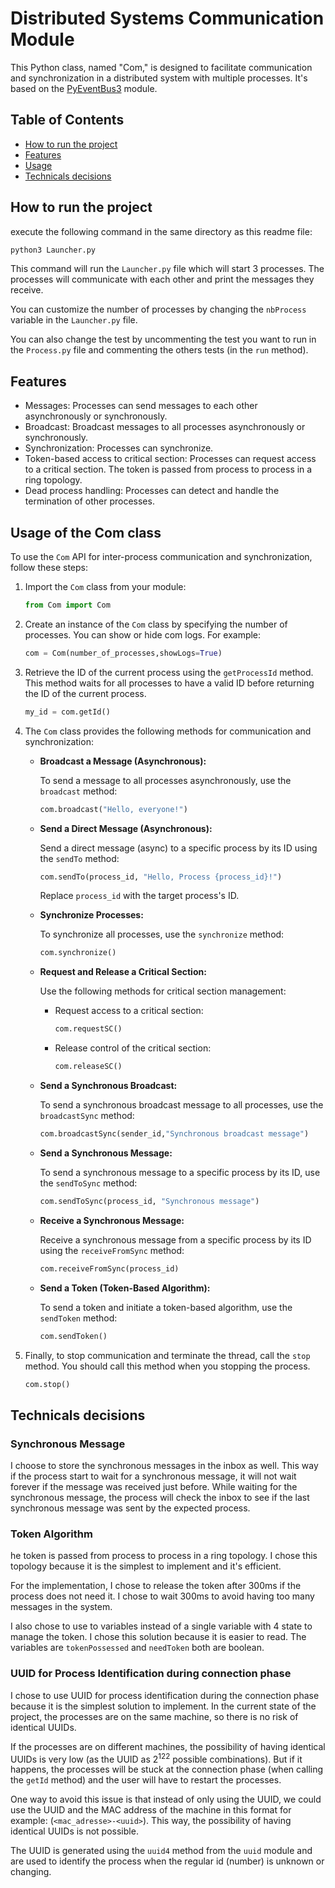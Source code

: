 # Distributed Systems Communication Module

This Python class, named "Com," is designed to facilitate communication and synchronization in a distributed system with multiple processes. It's based on the [PyEventBus3](https://pypi.org/project/PyEventBus3/) module.

## Table of Contents

- [How to run the project](#how-to-run-the-project)
- [Features](#features)
- [Usage](#usage)
- [Technicals decisions](#technicals-decisions)

## How to run the project

execute the following command in the same directory as this readme file:

```bash
python3 Launcher.py
```

This command will run the `Launcher.py` file which will start 3 processes. The processes will communicate with each other and print the messages they receive.

You can customize the number of processes by changing the `nbProcess` variable in the `Launcher.py` file.

You can also change the test by uncommenting the test you want to run in the `Process.py` file and commenting the others tests (in the `run` method).

## Features

- Messages: Processes can send messages to each other asynchronously or synchronously.
- Broadcast: Broadcast messages to all processes asynchronously or synchronously.
- Synchronization: Processes can synchronize.
- Token-based access to critical section: Processes can request access to a critical section. The token is passed from process to process in a ring topology.
- Dead process handling: Processes can detect and handle the termination of other processes.

## Usage of the Com class

To use the `Com` API for inter-process communication and synchronization, follow these steps:

1. Import the `Com` class from your module:

   ```python
   from Com import Com
   ```

2. Create an instance of the `Com` class by specifying the number of processes. You can show or hide com logs. For example:

   ```python
   com = Com(number_of_processes,showLogs=True)
   ```

3. Retrieve the ID of the current process using the `getProcessId` method. This method waits for all processes to have a valid ID before returning the ID of the current process.

   ```python
   my_id = com.getId()
   ```

4. The `Com` class provides the following methods for communication and synchronization:

   - **Broadcast a Message (Asynchronous):**

     To send a message to all processes asynchronously, use the `broadcast` method:

     ```python
     com.broadcast("Hello, everyone!")
     ```

   - **Send a Direct Message (Asynchronous):**

     Send a direct message (async) to a specific process by its ID using the `sendTo` method:

     ```python
     com.sendTo(process_id, "Hello, Process {process_id}!")
     ```

     Replace `process_id` with the target process's ID.

   - **Synchronize Processes:**

     To synchronize all processes, use the `synchronize` method:

     ```python
     com.synchronize()
     ```

   - **Request and Release a Critical Section:**

     Use the following methods for critical section management:

     - Request access to a critical section:

       ```python
       com.requestSC()
       ```

     - Release control of the critical section:

       ```python
       com.releaseSC()
       ```

   - **Send a Synchronous Broadcast:**

     To send a synchronous broadcast message to all processes, use the `broadcastSync` method:

     ```python
     com.broadcastSync(sender_id,"Synchronous broadcast message")
     ```

   - **Send a Synchronous Message:**

     To send a synchronous message to a specific process by its ID, use the `sendToSync` method:

     ```python
     com.sendToSync(process_id, "Synchronous message")
     ```

   - **Receive a Synchronous Message:**

     Receive a synchronous message from a specific process by its ID using the `receiveFromSync` method:

     ```python
     com.receiveFromSync(process_id)
     ```

   - **Send a Token (Token-Based Algorithm):**

     To send a token and initiate a token-based algorithm, use the `sendToken` method:

     ```python
     com.sendToken()
     ```

5. Finally, to stop communication and terminate the thread, call the `stop` method. You should call this method when you stopping the process.

   ```python
   com.stop()
   ```

## Technicals decisions

### Synchronous Message

I choose to store the synchronous messages in the inbox as well. This way if the process start to wait for a synchronous message, it will not wait forever if the message was received just before. While waiting for the synchronous message, the process will check the inbox to see if the last synchronous message was sent by the expected process.

### Token Algorithm

he token is passed from process to process in a ring topology. I chose this topology because it is the simplest to implement and it's efficient.

For the implementation, I chose to release the token after 300ms if the process does not need it. I chose to wait 300ms to avoid having too many messages in the system.

I also chose to use to variables instead of a single variable with 4 state to manage the token. I chose this solution because it is easier to read. The variables are `tokenPossessed` and `needToken` both are boolean.

### UUID for Process Identification during connection phase

I chose to use UUID for process identification during the connection phase because it is the simplest solution to implement. In the current state of the project, the processes are on the same machine, so there is no risk of identical UUIDs.

If the processes are on different machines, the possibility of having identical UUIDs is very low (as the UUID as 2<sup>122</sup> possible combinations). But if it happens, the processes will be stuck at the connection phase (when calling the `getId` method) and the user will have to restart the processes.

One way to avoid this issue is that instead of only using the UUID, we could use the UUID and the MAC address of the machine in this format for example: (`<mac_adresse>-<uuid>`). This way, the possibility of having identical UUIDs is not possible.

The UUID is generated using the `uuid4` method from the `uuid` module and are used to identify the process when the regular id (number) is unknown or changing.
